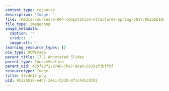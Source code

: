 ```yaml
---
content_type: resource
description: 'Image: '
file: /media/courses/6-004-computation-structures-spring-2017/9522bb18e4d72ee1b12b8f1c4a53d3d2_Slide17.png
file_type: image/png
image_metadata:
  caption: ''
  credit: ''
  image-alt: ''
learning_resource_types: []
ocw_type: OCWImage
parent_title: 17.1 Annotated Slides
parent_type: CourseSection
parent_uid: 435fa3f2-0748-7b97-ace6-65391f3bff5f
resourcetype: Image
title: Slide17.png
uid: 9522bb18-e4d7-2ee1-b12b-8f1c4a53d3d2
---
```

